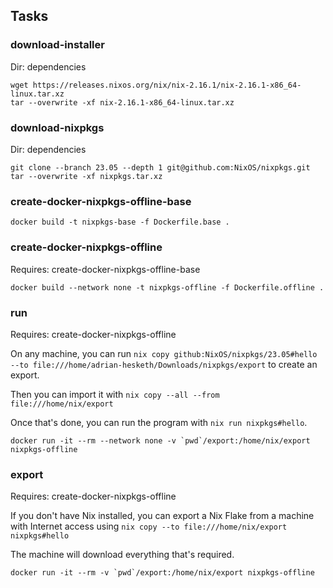 ## Tasks

### download-installer

Dir: dependencies

```
wget https://releases.nixos.org/nix/nix-2.16.1/nix-2.16.1-x86_64-linux.tar.xz
tar --overwrite -xf nix-2.16.1-x86_64-linux.tar.xz
```

### download-nixpkgs

Dir: dependencies

```
git clone --branch 23.05 --depth 1 git@github.com:NixOS/nixpkgs.git
tar --overwrite -xf nixpkgs.tar.xz
```

### create-docker-nixpkgs-offline-base

```
docker build -t nixpkgs-base -f Dockerfile.base .
```

### create-docker-nixpkgs-offline

Requires: create-docker-nixpkgs-offline-base

```
docker build --network none -t nixpkgs-offline -f Dockerfile.offline .
```

### run

Requires: create-docker-nixpkgs-offline

On any machine, you can run `nix copy github:NixOS/nixpkgs/23.05#hello --to file:///home/adrian-hesketh/Downloads/nixpkgs/export` to create an export.

Then you can import it with `nix copy --all --from file:///home/nix/export`

Once that's done, you can run the program with `nix run nixpkgs#hello`.

```
docker run -it --rm --network none -v `pwd`/export:/home/nix/export nixpkgs-offline
```

### export

Requires: create-docker-nixpkgs-offline

If you don't have Nix installed, you can export a Nix Flake from a machine with Internet access using `nix copy --to file:///home/nix/export nixpkgs#hello`

The machine will download everything that's required.

```
docker run -it --rm -v `pwd`/export:/home/nix/export nixpkgs-offline
```

